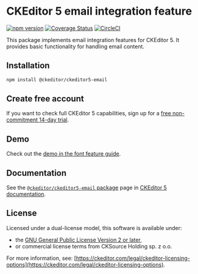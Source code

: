 CKEditor&nbsp;5 email integration feature
========================================

[![npm version](https://badge.fury.io/js/%40ckeditor%2Fckeditor5-email.svg)](https://www.npmjs.com/package/@ckeditor/ckeditor5-email)
[![Coverage Status](https://coveralls.io/repos/github/ckeditor/ckeditor5/badge.svg?branch=master)](https://coveralls.io/github/ckeditor/ckeditor5?branch=master)
[![CircleCI](https://circleci.com/gh/ckeditor/ckeditor5.svg?style=shield)](https://app.circleci.com/pipelines/github/ckeditor/ckeditor5?branch=master)

This package implements email integration features for CKEditor&nbsp;5. It provides basic functionality for handling email content.

## Installation

```bash
npm install @ckeditor/ckeditor5-email
```

## Create free account

If you want to check full CKEditor&nbsp;5 capabilities, sign up for a [free non-commitment 14-day trial](https://portal.ckeditor.com/checkout?plan=free).

## Demo

Check out the [demo in the font feature guide](https://ckeditor.com/docs/ckeditor5/latest/features/email.html#demo).

## Documentation

See the [`@ckeditor/ckeditor5-email` package](https://ckeditor.com/docs/ckeditor5/latest/api/email.html) page in [CKEditor&nbsp;5 documentation](https://ckeditor.com/docs/ckeditor5/latest/).

## License

Licensed under a dual-license model, this software is available under:

* the [GNU General Public License Version 2 or later](https://www.gnu.org/licenses/gpl.html),
* or commercial license terms from CKSource Holding sp. z o.o.

For more information, see: [https://ckeditor.com/legal/ckeditor-licensing-options](https://ckeditor.com/legal/ckeditor-licensing-options).
